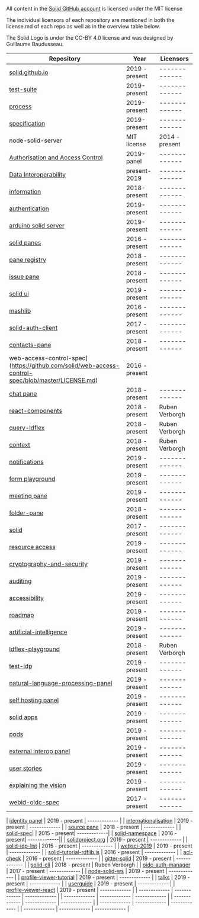 All content in the [Solid GitHub account](https://github.com/solid) is licensed under the MIT license

The individual licensors of each repository are mentioned in both the license.md of each repo as well as in the overview table below. 

The Solid Logo is under the CC-BY 4.0 license and was designed by Guillaume Baudusseau. 

| Repository | Year |  Licensors | 
| -------------  | -------------  | ------------- |
| [solid.github.io](https://github.com/solid/solid.github.io/blob/master/LICENSE.md)  | 2019 - present |  ------------- |
| [test-suite](https://github.com/solid/test-suite/blob/master/LICENSE.md)  | 2019-present  | ------------- |
| [process](https://github.com/solid/process/blob/master/LICENSE.md)  | 2019-present  | ------------- |
| [specification](https://github.com/solid/specification/blob/master/LICENSE.md)  | 2019-present  | ------------- |
| node-solid-server| MIT license| 2014 - present| Nicola Greco, Ruben Verborgh, Dmitri Zagidulin, Andrei Sambra, Kjetil Kjernsmo, Arne Hassel| 
| [Authorisation and Access Control](https://github.com/solid/authorization-and-access-control-panel/blob/master/LICENSE.md)  | 2019-panel  | ------------- |
| [Data Interoperability](https://github.com/solid/data-interoperability-panel/blob/master/LICENSE.md)  | present-2019  | ------------- |
| [information](https://github.com/solid/information/blob/master/LICENSE.md)  | 2018-present  | ------------- |
| [authentication](https://github.com/solid/authentication-panel/blob/master/LICENSE.md)  | 2019-present  | ------------- |
| [arduino solid server](https://github.com/solid/authentication-panel/blob/master/LICENSE.md)  | 2019-present  | ------------- |
| [solid panes](https://github.com/solid/solid-panes/blob/master/LICENSE.md)  | 2016 - present  | ------------- |
| [pane registry](https://github.com/solid/pane-registry/blob/master/LICENSE.md)  | 2018 - present  | ------------- |
| [issue pane](https://github.com/solid/issue-pane/blob/master/LICENSE.md)  | 2018 - present  | ------------- |
| [solid ui](https://github.com/solid/solid-ui/blob/master/LICENSE.md)  | 2019 - present  | ------------- |
| [mashlib](https://github.com/solid/mashlib/blob/master/LICENSE.md)  | 2016 - present  | ------------- |
| [solid-auth-client](https://github.com/solid/solid-auth-client/blob/master/LICENSE.md)| 2017 - present| -------------| 
| [contacts-pane](https://github.com/solid/contacts-pane/blob/master/LICENSE.md)  | 2018  - present  |-------------|
| web-access-control-spec](https://github.com/solid/web-access-control-spec/blob/master/LICENSE.md)| 2016 - present||-------------|
| [chat pane](https://github.com/solid/chat-pane/blob/master/LICENSE.md)  | 2018 - present  | ------------- |
| [react-components](https://github.com/solid/react-components/blob/master/LICENSE.md)| 2018 - present| Ruben Verborgh| 
| [query-ldflex](https://github.com/solid/query-ldflex/blob/master/LICENSE.md)|  2018 - present| Ruben Verborgh| 
| [context](https://github.com/solid/context/blob/master/LICENSE.md)  | 2018 - present| Ruben Verborgh| 
| [notifications](https://github.com/solid/notifications-panel/blob/master/LICENSE.md)  | 2019 - present  | ------------- |
| [form playground](https://github.com/solid/form-playground/blob/master/LICENSE.md)  | 2019 - present  | ------------- |
| [meeting pane](https://github.com/solid/meeting-pane/blob/master/LICENSE.md)  | 2019 - present  | ------------- |
| [folder-pane](https://github.com/solid/folder-pane/blob/master/LICENSE.md)  | 2018 - present  | -------------|
| [solid](https://github.com/solid/solid/blob/master/LICENSE.md)  | 2017 - present  | ------------- |
| [resource access](https://github.com/solid/resource-access/blob/master/LICENSE.md/LICENSE.md)  | 2019 - present  | ------------- |
| [cryptography-and-security](https://github.com/solid/cryptography-and-security/blob/master/LICENSE.md)| 2019 - present  | ------------- |
| [auditing](https://github.com/solid/auditing/blob/master/LICENSE.md/LICENSE.md)  | 2019 - present  | ------------- |
| [accessibility](https://github.com/solid/Accessibility/blob/master/LICENSE.md)  | 2019 - present  | ------------- |
| [roadmap](https://github.com/solid/roadmap/blob/master/LICENSE.md)  | 2019 - present  | ------------- |
| [artificial-intelligence](https://github.com/solid/Artificial-Intelligence/blob/master/LICENSE.md)  | 2019 - present  | ------------- |
| [ldflex-playground](https://github.com/solid/ldflex-playground/blob/master/LICENSE.md) | 2018 - present | Ruben Verborgh| 
| [test-idp](https://github.com/solid/test-idp/blob/master/LICENSE.md)  | 2019 - present  | ------------- |
| [natural-language-processing-panel](https://github.com/solid/natural-language-processing-panel/blob/master/LICENSE.md)  | 2019 - present  | ------------- |
| [self hosting panel](https://github.com/solid/self-hosting-panel/blob/master/LICENSE.md/LICENSE.md)  | 2019 - present  | ------------- |
| [solid apps](https://github.com/solid/solid-apps/blob/gh-pages/LICENSE.md)  | 2019 - present  | ------------- |
| [pods](https://github.com/solid/pods/blob/master/LICENSE.md)  | 2019 - present  | ------------- |
| [external interop panel](https://github.com/solid/external-interop-panel/blob/master/LICENSE.md)  | 2019 - present  | ------------- |
| [user stories](https://github.com/solid/user-stories/blob/master/LICENSE.md)  | 2019 - present  | ------------- |
| [explaining the vision](https://github.com/solid/Explaining-the-Vision-Panel/blob/master/LICENSE.md)  | 2019 - present  | ------------- |
| [webid-oidc-spec](https://github.com/solid/webid-oidc-spec/blob/master/LICENSE.md) | 2017 - present|-------------| 

| [identity panel](https://github.com/solid/identity-panel/blob/master/LICENSE.md)  | 2019 - present  | ------------- |
| [internationalisation](https://github.com/solid/internationalisation/blob/master/LICENSE.md/LICENSE.md)  | 2019 - present  | ------------- |
| [source pane](https://github.com/solid/source-pane/blob/master/LICENSE.md)  | 2018 - present  | ------------- |
| [solid-spec](https://github.com/solid/solid-spec/blob/master/LICENSE)| | 2015 - present| -------------| 
| [solid-namespace](https://github.com/solid/solid-namespace/blob/master/LICENSE.md) | 2016 - present| -------------|| 
| [solidproject.org](https://github.com/solid/solidproject.org/blob/master/LICENSE.md)  | 2019 - present  | ------------- |
| [solid-idp-list](https://github.com/solid/solid-idp-list/blob/gh-pages/LICENSE.md)  | 2015 - present  | ------------- |
| [websci-2019](https://github.com/solid/websci-2019/blob/master/LICENSE.md)  | 2019 - present  | ------------- |
| [solid-tutorial-rdflib.js](https://github.com/solid/solid-tutorial-rdflib.js/blob/master/LICENSE.md)  | 2016 - present  | ------------- |
| [acl-check](https://github.com/solid/acl-check/blob/master/LICENSE.md)  | 2016 - present  | ------------- |
| [gitter-solid](https://github.com/solid/gitter-solid/blob/master/LICENSE.md)  | 2019 - present  | ------------- |
| [solid-cli](https://github.com/solid/solid-cli/blob/master/LICENSE.md)  | 2018 - present  | Ruben Verborgh |
| [oidc-auth-manager](https://github.com/solid/oidc-auth-manager/blob/master/LICENSE.md)  | 2017 - present  | ------------- |
| [node-solid-ws](https://github.com/solid/node-solid-ws/blob/master/LICENSE.md)  | 2019 - present  | ------------- |
| [profile-viewer-tutorial](https://github.com/solid/profile-viewer-tutorial/blob/master/LICENSE.md)  | 2019 - present  | ------------- |
| [talks](https://github.com/solid/talks/blob/master/LICENSE.md)  | 2019 - present  | ------------- |
| [userguide](https://github.com/solid/userguide/blob/master/LICENSE.md)  | 2019 - present  | ------------- |
| [profile-viewer-react](https://github.com/solid/profile-viewer-react/blob/master/LICENSE.md)  | 2019 - present  | ------------- |
| -------------  | -------------  | ------------- |
| -------------  | -------------  | ------------- |
| -------------  | -------------  | ------------- |
| -------------  | -------------  | ------------- |
| -------------  | -------------  | ------------- |

